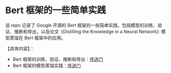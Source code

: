 # Bert 框架的一些简单实践
该 repo 记录了 Google 开源的 Bert 框架的一些简单实践，包括模型的训练、验证、推断和导出，以及论文《Distilling the Knowledge in a Neural Network》模型蒸馏在 Bert 框架中的应用。

【具体内容】：
- Bert 框架的训练、验证、推断和导出：[传送门](document/simple_use.md)
- Bert 框架的模型蒸馏实践：[传送门](document/simple_distill.md)

